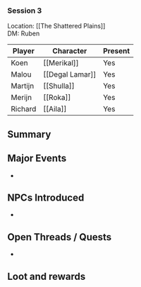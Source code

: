 ### Session 3
Location:  [[The Shattered Plains]]<br>
DM: Ruben

| Player  | Character                               | Present |
| ------- | --------------------------------------- | ------- |
| Koen    | [[Merikal]]                             | Yes     |
| Malou   | [[Degal Lamar]]                         | Yes     |
| Martijn | [[Shulla]]                              | Yes     |
| Merijn  | [[Roka]] | Yes     |
| Richard | [[Aila]]                                | Yes     |

## Summary  


## Major Events  
- 


## NPCs Introduced  
-  

## Open Threads / Quests  
- 

## Loot and rewards